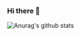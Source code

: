 ### Hi there 👋
![Anurag's github stats](https://github-readme-stats.vercel.app/api?username=anuraghazra)
